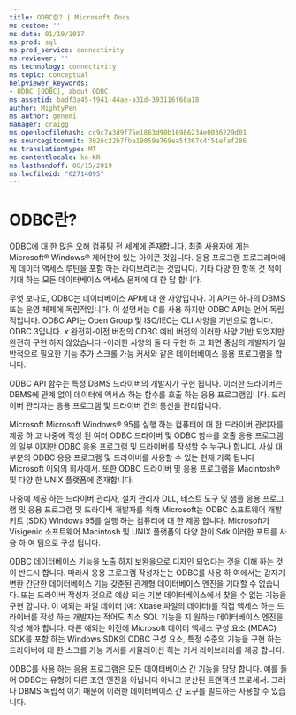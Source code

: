 ```yaml
---
title: ODBC란? | Microsoft Docs
ms.custom: ''
ms.date: 01/19/2017
ms.prod: sql
ms.prod_service: connectivity
ms.reviewer: ''
ms.technology: connectivity
ms.topic: conceptual
helpviewer_keywords:
- ODBC [ODBC], about ODBC
ms.assetid: badf3a45-f941-44ae-a31d-393116f68a18
author: MightyPen
ms.author: genemi
manager: craigg
ms.openlocfilehash: cc9c7a3d9f75e1863d90b16986234e0036229d01
ms.sourcegitcommit: 3026c22b7fba19059a769ea5f367c4f51efaf286
ms.translationtype: MT
ms.contentlocale: ko-KR
ms.lasthandoff: 06/15/2019
ms.locfileid: "62714095"
---
```

# <a name="what-is-odbc"></a>ODBC란?
ODBC에 대 한 많은 오해 컴퓨팅 전 세계에 존재합니다. 최종 사용자에 게는 Microsoft® Windows® 제어판에 있는 아이콘 것입니다. 응용 프로그램 프로그래머에 게 데이터 액세스 루틴을 포함 하는 라이브러리는 것입니다. 기타 다양 한 항목 것 적이 기대 하는 모든 데이터베이스 액세스 문제에 대 한 답 합니다.  
  
 무엇 보다도, ODBC는 데이터베이스 API에 대 한 사양입니다. 이 API는 하나의 DBMS 또는 운영 체제에 독립적입니다. 이 설명서는 C를 사용 하지만 ODBC API는 언어 독립적입니다. ODBC API는 Open Group 및 ISO/IEC는 CLI 사양을 기반으로 합니다. ODBC 3입니다. *x* 완전히-이전 버전의 ODBC 예비 버전의 이러한 사양 기반 되었지만 완전히 구현 하지 않았습니다.-이러한 사양의 둘 다 구현 하 고 화면 중심의 개발자가 일반적으로 필요한 기능 추가 스크롤 가능 커서와 같은 데이터베이스 응용 프로그램을 합니다.  
  
 ODBC API 함수는 특정 DBMS 드라이버의 개발자가 구현 됩니다. 이러한 드라이버는 DBMS에 관계 없이 데이터에 액세스 하는 함수를 호출 하는 응용 프로그램입니다. 드라이버 관리자는 응용 프로그램 및 드라이버 간의 통신을 관리합니다.  
  
 Microsoft Microsoft Windows® 95를 실행 하는 컴퓨터에 대 한 드라이버 관리자를 제공 하 고 나중에 작성 된 여러 ODBC 드라이버 및 ODBC 함수를 호출 응용 프로그램의 일부 이지만 ODBC 응용 프로그램 및 드라이버를 작성할 수 누구나 합니다. 사실 대부분의 ODBC 응용 프로그램 및 드라이버를 사용할 수 있는 현재 기록 됩니다 Microsoft 이외의 회사에서. 또한 ODBC 드라이버 및 응용 프로그램을 Macintosh® 및 다양 한 UNIX 플랫폼에 존재합니다.  
  
 나중에 제공 하는 드라이버 관리자, 설치 관리자 DLL, 테스트 도구 및 샘플 응용 프로그램 및 응용 프로그램 및 드라이버 개발자를 위해 Microsoft는 ODBC 소프트웨어 개발 키트 (SDK) Windows 95를 실행 하는 컴퓨터에 대 한 제공 합니다. Microsoft가 Visigenic 소프트웨어 Macintosh 및 UNIX 플랫폼의 다양 한이 Sdk 이러한 포트를 사용 하 여 팀으로 구성 됩니다.  
  
 ODBC 데이터베이스 기능을 노출 하지 보완을으로 디자인 되었다는 것을 이해 하는 것이 반드시 합니다. 따라서 응용 프로그램 작성자는는 ODBC를 사용 하 여에서는 갑자기 변환 간단한 데이터베이스 기능 갖춘된 관계형 데이터베이스 엔진을 기대할 수 없습니다. 또는 드라이버 작성자 것으로 예상 되는 기본 데이터베이스에서 찾을 수 없는 기능을 구현 합니다. 이 예외는 파일 데이터 (예: Xbase 파일의 데이터)를 직접 액세스 하는 드라이버를 작성 하는 개발자는 적어도 최소 SQL 기능을 지 원하는 데이터베이스 엔진을 작성 해야 합니다. 다른 예외는 이전에 Microsoft 데이터 액세스 구성 요소 (MDAC) SDK를 포함 하는 Windows SDK의 ODBC 구성 요소, 특정 수준의 기능을 구현 하는 드라이버에 대 한 스크롤 가능 커서를 시뮬레이션 하는 커서 라이브러리를 제공 합니다.  
  
 ODBC를 사용 하는 응용 프로그램은 모든 데이터베이스 간 기능을 담당 합니다. 예를 들어 ODBC는 유형이 다른 조인 엔진을 아닙니다 아니고 분산된 트랜잭션 프로세서. 그러나 DBMS 독립적 이기 때문에 이러한 데이터베이스 간 도구를 빌드하는 사용할 수 있습니다.

